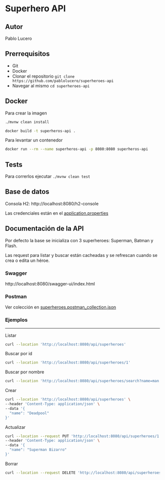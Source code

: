 # Superhero API

## Autor

Pablo Lucero

## Prerrequisitos

- Git
- Docker
- Clonar el repositorio `git clone https://github.com/pablolucero/superheroes-api`
- Navegar al mismo `cd superheroes-api`

## Docker

Para crear la imagen 
```bash
./mvnw clean install
```
```bash
docker build -t superheros-api .
```

Para levantar un contenedor
```bash
docker run --rm --name superheros-api -p 8080:8080 superheros-api
```
## Tests

Para correrlos ejecutar `./mvnw clean test`

## Base de datos

Consola H2: http://localhost:8080/h2-console

Las credenciales están en el [application.properties](src%2Fmain%2Fresources%2Fapplication.properties)

## Documentación de la API

Por defecto la base se inicializa con 3 superheroes: Superman, Batman y Flash.

Las request para listar y buscar están cacheadas y se refrescan cuando se crea o edita un héroe.

### Swagger

http://localhost:8080/swagger-ui/index.html

### Postman

Ver colección en [superheroes.postman_collection.json](superheroes.postman_collection.json)

### Ejemplos

---
Listar
```bash
curl --location 'http://localhost:8080/api/superheroes'
```

Buscar por id

```bash
curl --location 'http://localhost:8080/api/superheroes/1'
```

Buscar por nombre

```bash
curl --location 'http://localhost:8080/api/superheroes/search?name=man'
```

Crear

```bash
curl --location 'http://localhost:8080/api/superheroes' \
--header 'Content-Type: application/json' \
--data '{
  "name": "Deadpool"
}'
```

Actualizar

```bash
curl --location --request PUT 'http://localhost:8080/api/superheroes/1' \
--header 'Content-Type: application/json' \
--data '{
  "name": "Superman Bizarro"
}'
```

Borrar

```bash
curl --location --request DELETE 'http://localhost:8080/api/superheroes/1'
```
